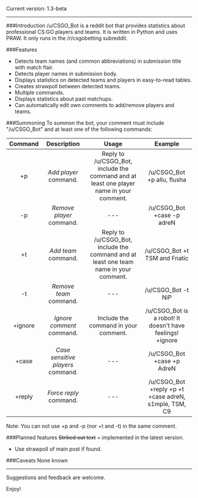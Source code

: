 Current version: 1.3-beta

---
###Introduction
/u/CSGO_Bot is a reddit bot that provides statistics about professional CS:GO players and teams. It is written in Python and uses PRAW. It only runs in the /r/csgobetting subreddit.

###Features
- Detects team names (and common abbreviations) in submission title with match flair.
- Detects player names in submission body.
- Displays statistics on detected teams and players in easy-to-read tables.
- Creates strawpoll between detected teams.
- Multiple commands.
- Displays statistics about past matchups.
- Can automatically edit own comments to add/remove players and teams.

###Summoning
To summon the bot, your comment must include "/u/CSGO_Bot" and at least one of the following commands:

Command|Description|Usage|Example
:-:|:-:|:-:|:-:
+p|*Add player* command.|Reply to /u/CSGO_Bot, include the command and at least one player name in your comment.|/u/CSGO_Bot +p allu, flusha
-p|*Remove player* command.|---|/u/CSGO_Bot +case -p adreN
+t|*Add team* command.|Reply to /u/CSGO_Bot, include the command and at least one team name in your comment.|/u/CSGO_Bot +t TSM and Fnatic
-t|*Remove team* command.|---|/u/CSGO_Bot -t NiP
+ignore|*Ignore comment* command.|Include the command in your comment.|/u/CSGO_Bot is a robot! It doesn't have feelings! +ignore
+case|*Case sensitive players* command.|---|/u/CSGO_Bot +case +p AdreN
+reply|*Force reply* command.|---|/u/CSGO_Bot +reply +p +t +case adreN, s1mple, TSM, C9

Note: You can not use +p and -p (nor +t and -t) in the same comment.

###Planned features
~~Striked out text~~ = implemented in the latest version.

- Use strawpoll of main post if found.

###Caveats
None known

---

Suggestions and feedback are welcome.

Enjoy!